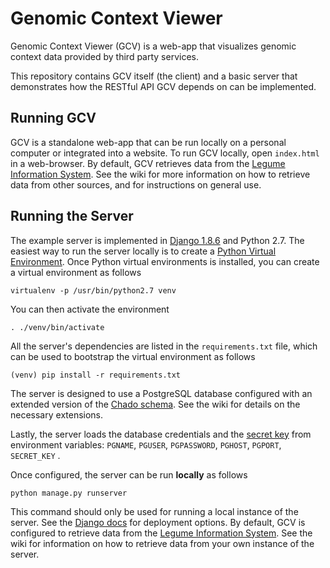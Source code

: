 # Genomic Context Viewer
Genomic Context Viewer (GCV) is a web-app that visualizes genomic context data provided by third party services.

This repository contains GCV itself (the client) and a basic server that demonstrates how the RESTful API GCV depends on can be implemented. 

## Running GCV
GCV is a standalone web-app that can be run locally on a personal computer or integrated into a website.
To run GCV locally, open `index.html` in a web-browser.
By default, GCV retrieves data from the [Legume Information System](http://legumeinfo.org/home).
See the wiki for more information on how to retrieve data from other sources, and for instructions on general use.

## Running the Server
The example server is implemented in [Django 1.8.6](https://www.djangoproject.com/) and Python 2.7.
The easiest way to run the server locally is to create a [Python Virtual Environment](http://docs.python-guide.org/en/latest/dev/virtualenvs/).
Once Python virtual environments is installed, you can create a virtual environment as follows

    virtualenv -p /usr/bin/python2.7 venv

You can then activate the environment

    . ./venv/bin/activate

All the server's dependencies are listed in the `requirements.txt` file, which can be used to bootstrap the virtual environment as follows

    (venv) pip install -r requirements.txt

The server is designed to use a PostgreSQL database configured with an extended version of the [Chado schema](http://gmod.org/wiki/Chado_-_Getting_Started).
See the wiki for details on the necessary extensions.

Lastly, the server loads the database credentials and the [secret key](https://docs.djangoproject.com/en/1.9/ref/settings/#std:setting-SECRET_KEY) from environment variables: `PGNAME`, `PGUSER`, `PGPASSWORD`, `PGHOST`, `PGPORT`, `SECRET_KEY` .

Once configured, the server can be run **locally** as follows

    python manage.py runserver

This command should only be used for running a local instance of the server.
See the [Django docs](https://docs.djangoproject.com/es/1.9/howto/deployment/) for deployment options.
By default, GCV is configured to retrieve data from the [Legume Information System](http://legumeinfo.org/home).
See the wiki for information on how to retrieve data from your own instance of the server.
